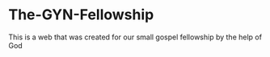 # The-GYN-Fellowship
This is a web that was created for our small gospel fellowship by the help of God
